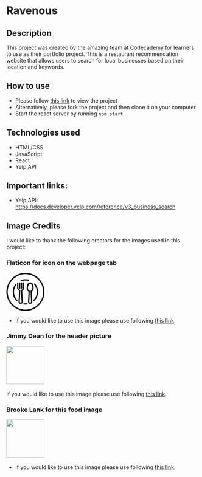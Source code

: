 # Ravenous

## Description

This project was created by the amazing team at [Codecademy](https://www.codecademy.com/learn) for learners to use as their portfolio project. This is a restaurant recommendation website that allows users to search for local businesses based on their location and keywords.

## How to use

- Please follow [this link](https://ravenous-888.netlify.app/) to view the project
- Alternatively, please fork the project and then clone it on your computer
- Start the react server by running `npm start`

## Technologies used

- HTML/CSS
- JavaScript
- React
- Yelp API

## Important links:

- Yelp API: https://docs.developer.yelp.com/reference/v3_business_search

## Image Credits

I would like to thank the following creators for the images used in this project:

### Flaticon for icon on the webpage tab

<img src="./public/dish.png" width="100" height="100" />

- If you would like to use this image please use following [this link](https://www.flaticon.com/free-icons/food).

### Jimmy Dean for the header picture

<img src="./src/components/App/food.jpg" width="100" height="100" />

If you would like to use this image please use following [this link](https://unsplash.com/photos/assorted-fruits-on-brown-wooden-bowls-Yn0l7uwBrpw?utm_content=creditShareLink&utm_medium=referral&utm_source=unsplash).

### Brooke Lank for this food image

<img src="./src/components/Business/food-business-image-1.jpg" width="100" height="100" />

- If you would like to use this image please use following [this link](https://unsplash.com/photos/sandwich-with-boiled-egg-fdlZBWIP0aM?utm_content=creditShareLink&utm_medium=referral&utm_source=unsplash).

